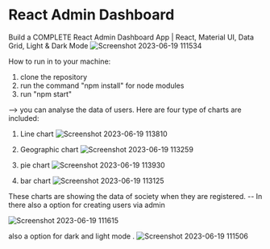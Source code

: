 # React Admin Dashboard

Build a COMPLETE React Admin Dashboard App | React, Material UI, Data Grid, Light & Dark Mode
![Screenshot 2023-06-19 111534](https://github.com/RutvikGujarati/Dashboard-CRCS/assets/125241992/fa77bb26-eecd-443a-8cb7-78cb5499b0cc)

How to run in to your machine:
1. clone the repository
2. run the command "npm install" for node modules
3. run "npm start"
   
--> you can analyse the data of users.
Here are four type of charts are included:
1. Line chart  ![Screenshot 2023-06-19 113810](https://github.com/RutvikGujarati/Dashboard-CRCS/assets/125241992/9dafb8fa-a8b2-4d23-a38e-a73cbfc41226)

2. Geographic chart  ![Screenshot 2023-06-19 113259](https://github.com/RutvikGujarati/Dashboard-CRCS/assets/125241992/2edcc2f3-769e-4b0f-bf4f-6875aea76e1f)

3. pie chart    ![Screenshot 2023-06-19 113930](https://github.com/RutvikGujarati/Dashboard-CRCS/assets/125241992/e387f791-679e-4074-a070-1ce50149becd)
4. bar chart ![Screenshot 2023-06-19 113125](https://github.com/RutvikGujarati/Dashboard-CRCS/assets/125241992/dc0ca6a8-1957-4bcb-a2b4-6f26fed2493d)


   

These charts are showing the data of society when they are registered.
-- In there also a option for creating users via admin


![Screenshot 2023-06-19 111615](https://github.com/RutvikGujarati/Dashboard-CRCS/assets/125241992/8a31317c-61bf-44bd-9c98-7af556cd76d3)

also a option for dark and light mode .
![Screenshot 2023-06-19 111506](https://github.com/RutvikGujarati/Dashboard-CRCS/assets/125241992/8644f208-4553-4f21-bb2d-cf145d3bcc69)
